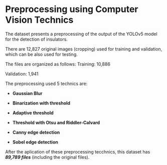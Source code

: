 # Preprocessing using Computer Vision Technics

The dataset presents a preprocessing of the output of the YOLOv5 model for the detection of insulators.

There are 12,827 original images (cropping) used for training and validation, which can be also used for testing.


The files are organized as follows:
Training: 10,886

Validation: 1,941

The preprocessing used 5 technics are:

* **Gaussian Blur**

* **Binarization with threshold**

* **Adaptive threshold**

* **Threshold with Otsu and Riddler-Calvard**

* **Canny edge detection**

* **Sobel edge detection**


After the aplication of these preprocessing tecchnics, this dataset has ***89,789 files*** (including the original files).
